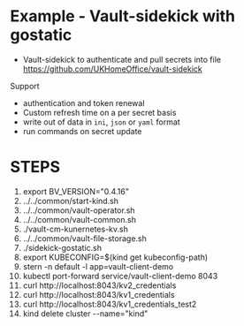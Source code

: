 # Example - Vault-sidekick with gostatic

* Vault-sidekick to authenticate and pull secrets into file
https://github.com/UKHomeOffice/vault-sidekick

Support 
* authentication and token renewal
* Custom refresh time on a per secret basis
* write out of data in `ini`, `json` or `yaml` format
* run commands on secret update

# STEPS

1. export BV_VERSION="0.4.16"
1. ../../common/start-kind.sh
1. ../../common/vault-operator.sh
1. ../../common/vault-common.sh
1. ./vault-cm-kunernetes-kv.sh
1. ../../common/vault-file-storage.sh
1. ./sidekick-gostatic.sh
1. export KUBECONFIG=$(kind get kubeconfig-path)
1. stern -n default -l app=vault-client-demo
1. kubectl port-forward service/vault-client-demo 8043
1. curl http://localhost:8043/kv2_credentials
1. curl http://localhost:8043/kv1_credentials
1. curl http://localhost:8043/kv1_credentials_test2
1. kind delete cluster --name="kind"
